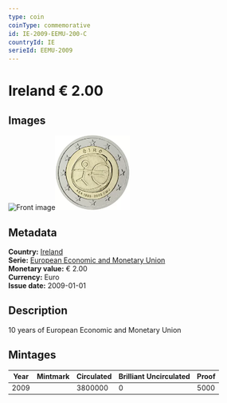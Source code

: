 ```yaml
---
type: coin
coinType: commemorative
id: IE-2009-EEMU-200-C
countryId: IE
serieId: EEMU-2009
---
```


# Ireland € 2.00

## Images

<img src="../../Images/common-2007-200.webp" height="150" alt="Front image"><img src="Images/IE-2009-200.webp" height="150" alt="Back image">

## Metadata

**Country:** [Ireland](../../Countries/Ireland/index.md)\
**Serie:** [European Economic and Monetary Union](index.md)\
**Monetary value:** € 2.00\
**Currency:** Euro\
**Issue date:** 2009-01-01

## Description

10 years of European Economic and Monetary Union

## Mintages

| Year | Mintmark | Circulated | Brilliant Uncirculated | Proof |
| ---- | -------- | ---------- | ---------------------- | ----- |
| 2009 |          | 3800000    | 0                      | 5000  |
